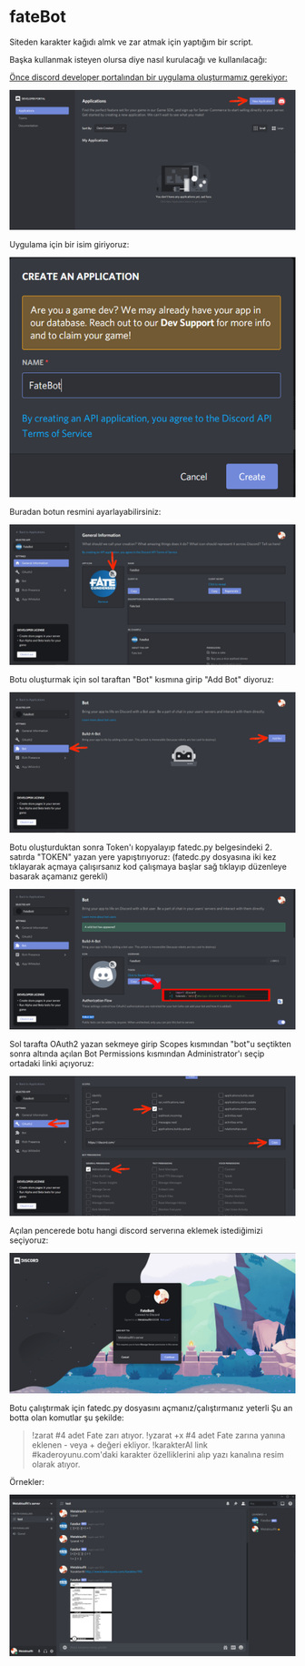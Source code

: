 # fateBot
Siteden karakter kağıdı almk ve zar atmak için yaptığım bir script.

Başka kullanmak isteyen olursa diye nasıl kurulacağı ve kullanılacağı:

[Önce discord developer portalından bir uygulama oluşturmamız gerekiyor:](https://discord.com/developers/applications)

![GitHub Logo](/tutor/1.jpg)
 
 
 Uygulama için bir isim giriyoruz:
 
![GitHub Logo](/tutor/2.png)


 Buradan botun resmini ayarlayabilirsiniz:
 
![GitHub Logo](/tutor/3.jpg)


 Botu oluşturmak için sol taraftan "Bot" kısmına girip "Add Bot" diyoruz:
 
![GitHub Logo](/tutor/4.jpg)


 Botu oluşturduktan sonra Token'ı kopyalayıp fatedc.py belgesindeki 2. satırda "TOKEN" yazan yere yapıştırıyoruz:
 (fatedc.py dosyasına iki kez tıklayarak açmaya çalışırsanız kod çalışmaya başlar sağ tıklayıp düzenleye basarak açamanız gerekli)
 
![GitHub Logo](/tutor/6.jpg)


 Sol tarafta OAuth2 yazan sekmeye girip Scopes kısmından "bot"u seçtikten sonra altında açılan Bot Permissions kısmından Administrator'ı seçip ortadaki linki açıyoruz:
 
![GitHub Logo](/tutor/7.jpg)


 Açılan pencerede botu hangi discord serverına eklemek istediğimizi seçiyoruz:
 
![GitHub Logo](/tutor/8.png)

Botu çalıştırmak için fatedc.py dosyasını açmanız/çalıştırmanız yeterli
 Şu an botta olan komutlar şu şekilde:
 >!zarat            #4 adet Fate zarı atıyor.
 >!yzarat +x        #4 adet Fate zarına yanına eklenen - veya + değeri ekliyor.
 >!karakterAl link  #kaderoyunu.com'daki karakter özelliklerini alıp yazı kanalına resim olarak atıyor.
 
 Örnekler:
 
![GitHub Logo](/tutor/9.png)
